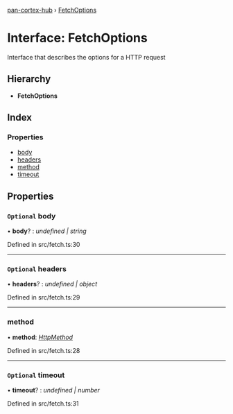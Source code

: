 [pan-cortex-hub](../README.md) › [FetchOptions](fetchoptions.md)

# Interface: FetchOptions

Interface that describes the options for a HTTP request

## Hierarchy

* **FetchOptions**

## Index

### Properties

* [body](fetchoptions.md#optional-body)
* [headers](fetchoptions.md#optional-headers)
* [method](fetchoptions.md#method)
* [timeout](fetchoptions.md#optional-timeout)

## Properties

### `Optional` body

• **body**? : *undefined | string*

Defined in src/fetch.ts:30

___

### `Optional` headers

• **headers**? : *undefined | object*

Defined in src/fetch.ts:29

___

###  method

• **method**: *[HttpMethod](../README.md#httpmethod)*

Defined in src/fetch.ts:28

___

### `Optional` timeout

• **timeout**? : *undefined | number*

Defined in src/fetch.ts:31
